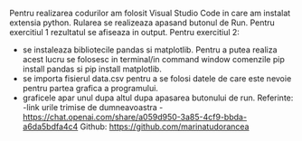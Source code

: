 Pentru realizarea codurilor am folosit Visual Studio Code in care am instalat extensia python. 
Rularea se realizeaza apasand butonul de Run.
Pentru exercitiul 1 rezultatul se afiseaza in output.
Pentru exercitiul 2:
- se instaleaza bibliotecile pandas si matplotlib. Pentru a putea realiza acest lucru se folosesc in terminal/in command window comenzile pip install pandas si pip install matplotlib.
- se importa fisierul data.csv pentru a se folosi datele de care este nevoie pentru partea grafica a programului.
- graficele apar unul dupa altul dupa apasarea butonului de run. 
Referinte:
-link urile trimise de dumneavoastra
-https://chat.openai.com/share/a059d950-3a85-4cf9-bbda-a6da5bdfa4c4
Github: https://github.com/marinatudorancea
